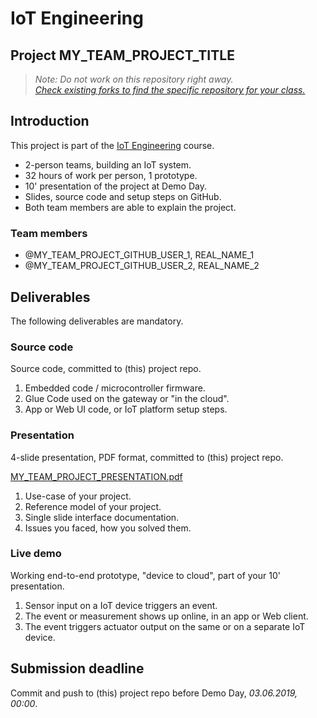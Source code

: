 # IoT Engineering
## Project MY_TEAM_PROJECT_TITLE

> *Note: Do not work on this repository right away.*<br/>
> *[Check existing forks to find the specific repository for your class.](../../network/members)*

## Introduction
This project is part of the [IoT Engineering](../../../fhnw-iot) course.

* 2-person teams, building an IoT system.
* 32 hours of work per person, 1 prototype.
* 10' presentation of the project at Demo Day.
* Slides, source code and setup steps on GitHub.
* Both team members are able to explain the project.

### Team members
* @MY_TEAM_PROJECT_GITHUB_USER_1, REAL_NAME_1
* @MY_TEAM_PROJECT_GITHUB_USER_2, REAL_NAME_2

## Deliverables
The following deliverables are mandatory.

### Source code
Source code, committed to (this) project repo.
1) Embedded code / microcontroller firmware.
2) Glue Code used on the gateway or "in the cloud".
3) App or Web UI code, or IoT platform setup steps.

### Presentation
4-slide presentation, PDF format, committed to (this) project repo.

[MY_TEAM_PROJECT_PRESENTATION.pdf](MY_TEAM_PROJECT_PRESENTATION.pdf)

1) Use-case of your project.
2) Reference model of your project.
3) Single slide interface documentation.
4) Issues you faced, how you solved them.

### Live demo
Working end-to-end prototype, "device to cloud", part of your 10' presentation.
1) Sensor input on a IoT device triggers an event.
2) The event or measurement shows up online, in an app or Web client.
3) The event triggers actuator output on the same or on a separate IoT device.

## Submission deadline
Commit and push to (this) project repo before Demo Day, _03.06.2019, 00:00_.
